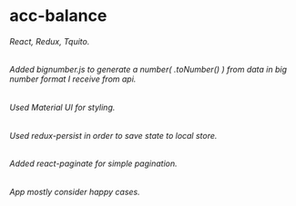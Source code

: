 # acc-balance
###### React, Redux, Tquito. 
######  Added bignumber.js to generate a number( .toNumber() ) from data in big number format I receive from api.
######  Used Material UI for styling.
######  Used redux-persist in order to save state to local store. 
######  Added react-paginate for simple pagination. 
######  App mostly consider happy cases. 
